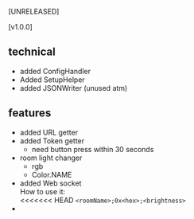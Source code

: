 [UNRELEASED]


[v1.0.0]


## technical
 - added ConfigHandler
 - Added SetupHelper
 - added JSONWriter (unused atm)

## features
 - added URL getter
 - added Token getter
    - need button press within 30 seconds
 - room light changer
   - rgb
   - Color.NAME
 - added Web socket<br>
   How to use it:<br>
<<<<<<< HEAD
   `<roomName>;0x<hex>;<brightness>`
 - 

##